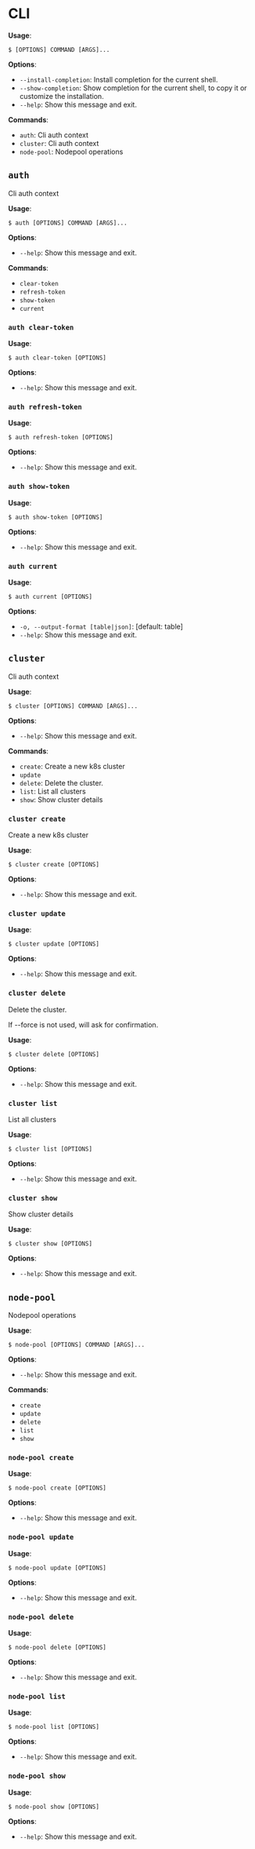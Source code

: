 # CLI

**Usage**:

```console
$ [OPTIONS] COMMAND [ARGS]...
```

**Options**:

* `--install-completion`: Install completion for the current shell.
* `--show-completion`: Show completion for the current shell, to copy it or customize the installation.
* `--help`: Show this message and exit.

**Commands**:

* `auth`: Cli auth context
* `cluster`: Cli auth context
* `node-pool`: Nodepool operations

## `auth`

Cli auth context

**Usage**:

```console
$ auth [OPTIONS] COMMAND [ARGS]...
```

**Options**:

* `--help`: Show this message and exit.

**Commands**:

* `clear-token`
* `refresh-token`
* `show-token`
* `current`

### `auth clear-token`

**Usage**:

```console
$ auth clear-token [OPTIONS]
```

**Options**:

* `--help`: Show this message and exit.

### `auth refresh-token`

**Usage**:

```console
$ auth refresh-token [OPTIONS]
```

**Options**:

* `--help`: Show this message and exit.

### `auth show-token`

**Usage**:

```console
$ auth show-token [OPTIONS]
```

**Options**:

* `--help`: Show this message and exit.

### `auth current`

**Usage**:

```console
$ auth current [OPTIONS]
```

**Options**:

* `-o, --output-format [table|json]`: [default: table]
* `--help`: Show this message and exit.

## `cluster`

Cli auth context

**Usage**:

```console
$ cluster [OPTIONS] COMMAND [ARGS]...
```

**Options**:

* `--help`: Show this message and exit.

**Commands**:

* `create`: Create a new k8s cluster
* `update`
* `delete`: Delete the cluster.
* `list`: List all clusters
* `show`: Show cluster details

### `cluster create`

Create a new k8s cluster

**Usage**:

```console
$ cluster create [OPTIONS]
```

**Options**:

* `--help`: Show this message and exit.

### `cluster update`

**Usage**:

```console
$ cluster update [OPTIONS]
```

**Options**:

* `--help`: Show this message and exit.

### `cluster delete`

Delete the cluster.

If --force is not used, will ask for confirmation.

**Usage**:

```console
$ cluster delete [OPTIONS]
```

**Options**:

* `--help`: Show this message and exit.

### `cluster list`

List all clusters

**Usage**:

```console
$ cluster list [OPTIONS]
```

**Options**:

* `--help`: Show this message and exit.

### `cluster show`

Show cluster details

**Usage**:

```console
$ cluster show [OPTIONS]
```

**Options**:

* `--help`: Show this message and exit.

## `node-pool`

Nodepool operations

**Usage**:

```console
$ node-pool [OPTIONS] COMMAND [ARGS]...
```

**Options**:

* `--help`: Show this message and exit.

**Commands**:

* `create`
* `update`
* `delete`
* `list`
* `show`

### `node-pool create`

**Usage**:

```console
$ node-pool create [OPTIONS]
```

**Options**:

* `--help`: Show this message and exit.

### `node-pool update`

**Usage**:

```console
$ node-pool update [OPTIONS]
```

**Options**:

* `--help`: Show this message and exit.

### `node-pool delete`

**Usage**:

```console
$ node-pool delete [OPTIONS]
```

**Options**:

* `--help`: Show this message and exit.

### `node-pool list`

**Usage**:

```console
$ node-pool list [OPTIONS]
```

**Options**:

* `--help`: Show this message and exit.

### `node-pool show`

**Usage**:

```console
$ node-pool show [OPTIONS]
```

**Options**:

* `--help`: Show this message and exit.
